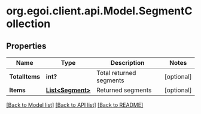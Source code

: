 # org.egoi.client.api.Model.SegmentCollection
## Properties

Name | Type | Description | Notes
------------ | ------------- | ------------- | -------------
**TotalItems** | **int?** | Total returned segments | [optional] 
**Items** | [**List&lt;Segment&gt;**](Segment.md) | Returned segments | [optional] 

[[Back to Model list]](../README.md#documentation-for-models) [[Back to API list]](../README.md#documentation-for-api-endpoints) [[Back to README]](../README.md)

